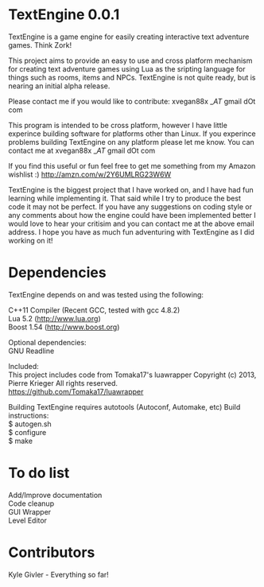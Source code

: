 TextEngine 0.0.1
================

TextEngine is a game engine for easily creating interactive text adventure games. Think Zork!

This project aims to provide an easy to use and cross platform mechanism for creating text adventure games using Lua as the sripting language for things such as rooms, items and NPCs. TextEngine is not quite ready, but is nearing an initial alpha release.

Please contact me if you would like to contribute: xvegan88x __AT_ gmail dOt com

This program is intended to be cross platform, however I have little experince building software for platforms other than Linux. If you experince problems building TextEngine on any platform please let me know. You can contact me at xvegan88x __AT_ gmail dOt com

If you find this useful or fun feel free to get me something from my Amazon wishlist :) http://amzn.com/w/2Y6UMLRG23W6W

TextEngine is the biggest project that I have worked on, and I have had fun learning while implementing it. That said while I try to produce the best code it may not be perfect. If you have any suggestions on coding style or any comments about how the engine could have been implemented better I would love to hear your critisim and you can contact me at the above email address. I hope you have as much fun adventuring with TextEngine as I did working on it!

Dependencies
============

TextEngine depends on and was tested using the following:

C++11 Compiler (Recent GCC, tested with gcc 4.8.2)  
Lua 5.2 (http://www.lua.org)  
Boost 1.54 (http://www.boost.org)

Optional dependencies:  
GNU Readline  

Included:  
This project includes code from Tomaka17's luawrapper Copyright (c) 2013, Pierre Krieger All rights reserved.  
https://github.com/Tomaka17/luawrapper

Building TextEngine requires autotools (Autoconf, Automake, etc)
Build instructions:  
$ autogen.sh  
$ configure  
$ make  

To do list
==========
Add/Improve documentation  
Code cleanup  
GUI Wrapper  
Level Editor  

Contributors
============
Kyle Givler - Everything so far!

